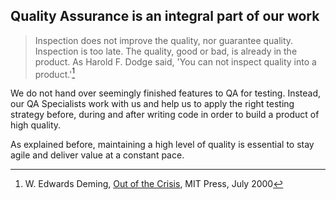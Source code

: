 ## Quality Assurance is an integral part of our work

> Inspection does not improve the quality, nor guarantee quality. Inspection is too late. The quality, good or bad, is already in the product. As Harold F. Dodge said, 'You can not inspect quality into a product.'[^1]

We do not hand over seemingly finished features to QA for testing. Instead, our QA Specialists work with us and help us to apply the right testing strategy before, during and after writing code in order to build a product of high quality. 

As explained before, maintaining a high level of quality is essential to stay agile and deliver value at a constant pace. 

[^1]: W. Edwards Deming, [Out of the Crisis](https://mitpress.mit.edu/9780262541152/), MIT Press, July 2000